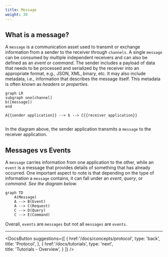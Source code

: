 ```yaml
---
title: Message
weight: 30
---
```


## What is a message?
A `message` is a communication asset used to transmit or exchange information from a sender to the receiver through `channels`. A single `message` can be consumed by multiple independent receivers and can also be defined as an _event_ or _command_. The sender includes a payload of data that needs to be processed and serialized by the receiver into an appropriate format, e.g., JSON, XML, binary, etc. It may also include metadata, i.e., information that describes the message itself. This metadata is often known as _headers_ or _properties_.


``` mermaid
graph LR
subgraph one[channel]
b([message])
end

A{{sender application}} --> b --> C{{receiver application}}
  
```

In the diagram above, the sender application transmits a `message` to the receiver application.

## Messages vs Events
A `message` carries information from one application to the other, while an `event` is a message that provides details of something that has already occurred. One important aspect to note is that depending on the type of information a `message` contains, it can fall under an _event_, _query_, or _command_. 
*See the diagram below.*

``` mermaid
graph TD
    A(Message)
    A --> B(Event)
    A --> C(Request)
    C --> D(Query)
    C --> E(Command)
```

Overall, `events` are `messages` but not all `messages` are `events`.

---
<DocsButton
 suggestions={[
    {
      href:'/docs/concepts/protocol',
      type: 'back',  
      title: 'Protocol',
   },
   {
      href:'/docs/tutorials',
      type: 'next',  
      title: 'Tutorials - Overview',
   }
 ]}
/>
